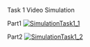 Task 1 Video Simulation

Part1
[![SimulationTask1_1](https://youtu.be/mrJkFY6JdL0?si=YvE_HfFt_gFBPaZe)](https://youtu.be/mrJkFY6JdL0?si=YvE_HfFt_gFBPaZe)

Part2
[![SimulationTask1_2](https://youtu.be/xCq19vHYZio?si=Xx6XyOdqiwcM-BPz)](https://youtu.be/xCq19vHYZio?si=Xx6XyOdqiwcM-BPz)
